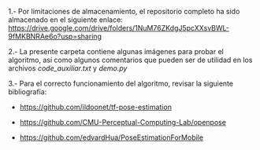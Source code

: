1.- Por limitaciones de almacenamiento, el repositorio completo ha sido almacenado en el siguiente enlace: https://drive.google.com/drive/folders/1NuM76ZKdgJ5pcXXsvBWL-9fMKBNRAe6o?usp=sharing

2.- La presente carpeta contiene algunas imágenes para probar el algoritmo, así como algunos comentarios que pueden ser de utilidad en los archivos *code_auxiliar.txt* y *demo.py*

3.- Para el correcto funcionamiento del algoritmo, revisar la siguiente bibliografía:

* https://github.com/ildoonet/tf-pose-estimation

* https://github.com/CMU-Perceptual-Computing-Lab/openpose

* https://github.com/edvardHua/PoseEstimationForMobile
